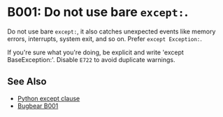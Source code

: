 # B001: Do not use bare `except:`.

Do not use bare `except:`, it also catches unexpected events like memory errors, interrupts,
system exit, and so on. Prefer `except Exception:`.

If you're sure what you're doing, be explicit and write 'except BaseException:'.
Disable `E722` to avoid duplicate warnings.

## See Also

* [Python except clause](https://docs.python.org/3/reference/compound_stmts.html#except)
* [Bugbear B001](https://github.com/PyCQA/flake8-bugbear?tab=readme-ov-file)
